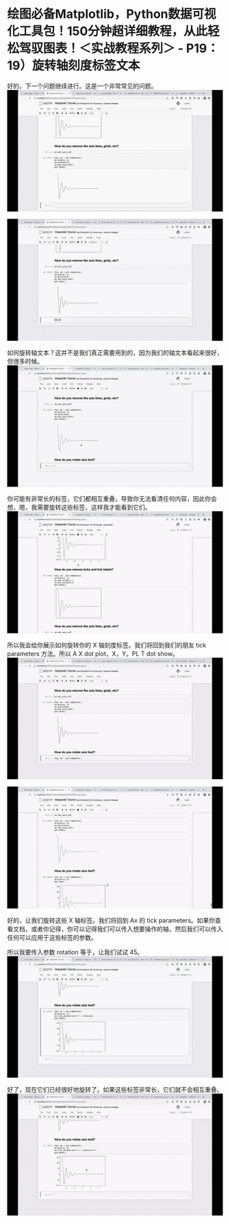# 绘图必备Matplotlib，Python数据可视化工具包！150分钟超详细教程，从此轻松驾驭图表！＜实战教程系列＞ - P19：19）旋转轴刻度标签文本 

好的，下一个问题继续进行。这是一个非常常见的问题。![](img/b5c80dad07160454805cc2db46a4e1ab_1.png)

![](img/b5c80dad07160454805cc2db46a4e1ab_2.png)

如何旋转轴文本？这并不是我们真正需要用到的，因为我们的轴文本看起来很好，但很多时候。![](img/b5c80dad07160454805cc2db46a4e1ab_4.png)

你可能有非常长的标签，它们都相互重叠，导致你无法看清任何内容，因此你会想，嗯，我需要旋转这些标签，这样我才能看到它们。![](img/b5c80dad07160454805cc2db46a4e1ab_6.png)

所以我会给你展示如何旋转你的 X 轴刻度标签。我们将回到我们的朋友 tick parameters 方法。所以 A X dot plot，X，Y。PL T dot show。![](img/b5c80dad07160454805cc2db46a4e1ab_8.png)

![](img/b5c80dad07160454805cc2db46a4e1ab_9.png)

好的，让我们旋转这些 X 轴标签。我们将回到 Ax 的 tick parameters。如果你查看文档，或者你记得，你可以记得我们可以传入想要操作的轴，然后我们可以传入任何可以应用于这些标签的参数。

所以我要传入参数 rotation 等于，让我们试试 45。![](img/b5c80dad07160454805cc2db46a4e1ab_11.png)

好了，现在它们已经很好地旋转了。如果这些标签非常长，它们就不会相互重叠。![](img/b5c80dad07160454805cc2db46a4e1ab_13.png)
